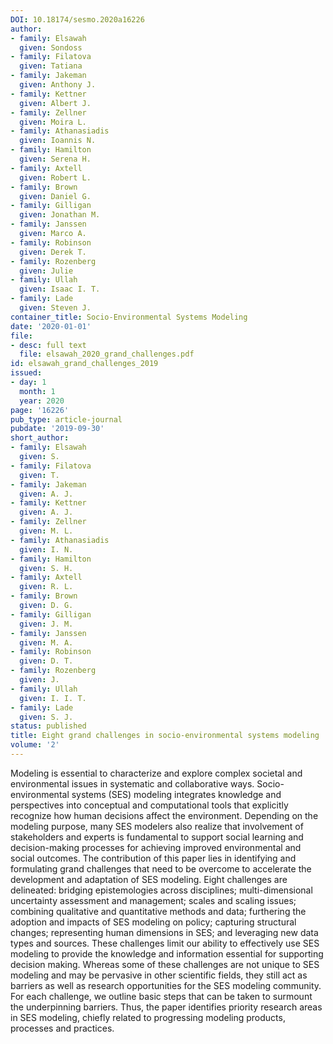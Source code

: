 ```yaml
---
DOI: 10.18174/sesmo.2020a16226
author:
- family: Elsawah
  given: Sondoss
- family: Filatova
  given: Tatiana
- family: Jakeman
  given: Anthony J.
- family: Kettner
  given: Albert J.
- family: Zellner
  given: Moira L.
- family: Athanasiadis
  given: Ioannis N.
- family: Hamilton
  given: Serena H.
- family: Axtell
  given: Robert L.
- family: Brown
  given: Daniel G.
- family: Gilligan
  given: Jonathan M.
- family: Janssen
  given: Marco A.
- family: Robinson
  given: Derek T.
- family: Rozenberg
  given: Julie
- family: Ullah
  given: Isaac I. T.
- family: Lade
  given: Steven J.
container_title: Socio-Environmental Systems Modeling
date: '2020-01-01'
file:
- desc: full text
  file: elsawah_2020_grand_challenges.pdf
id: elsawah_grand_challenges_2019
issued:
- day: 1
  month: 1
  year: 2020
page: '16226'
pub_type: article-journal
pubdate: '2019-09-30'
short_author:
- family: Elsawah
  given: S.
- family: Filatova
  given: T.
- family: Jakeman
  given: A. J.
- family: Kettner
  given: A. J.
- family: Zellner
  given: M. L.
- family: Athanasiadis
  given: I. N.
- family: Hamilton
  given: S. H.
- family: Axtell
  given: R. L.
- family: Brown
  given: D. G.
- family: Gilligan
  given: J. M.
- family: Janssen
  given: M. A.
- family: Robinson
  given: D. T.
- family: Rozenberg
  given: J.
- family: Ullah
  given: I. I. T.
- family: Lade
  given: S. J.
status: published
title: Eight grand challenges in socio-environmental systems modeling
volume: '2'
---
```

Modeling is essential to characterize and explore complex societal and environmental issues in systematic and collaborative ways. Socio-environmental systems (SES) modeling integrates knowledge and perspectives into conceptual and computational tools that explicitly recognize how human decisions affect the environment. Depending on the modeling purpose, many SES modelers also realize that involvement of stakeholders and experts is fundamental to support social learning and decision-making processes for achieving improved environmental and social outcomes. The contribution of this paper lies in identifying and formulating grand challenges that need to be overcome to accelerate the development and adaptation of SES modeling. Eight challenges are delineated: bridging epistemologies across disciplines; multi-dimensional uncertainty assessment and management; scales and scaling issues; combining qualitative and quantitative methods and data; furthering the adoption and impacts of SES modeling on policy; capturing structural changes; representing human dimensions in SES; and leveraging new data types and sources. These challenges limit our ability to effectively use SES modeling to provide the knowledge and information essential for supporting decision making. Whereas some of these challenges are not unique to SES modeling and may be pervasive in other scientific fields, they still act as barriers as well as research opportunities for the SES modeling community. For each challenge, we outline basic steps that can be taken to surmount the underpinning barriers. Thus, the paper identifies priority research areas in SES modeling, chiefly related to progressing modeling products, processes and practices.
